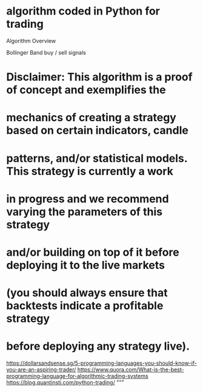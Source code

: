 # algorithm coded in Python for trading
Algorithm Overview

Bollinger Band buy / sell signals
# Disclaimer: This algorithm is a proof of concept and exemplifies the
# mechanics of creating a strategy based on certain indicators, candle
# patterns, and/or statistical models. This strategy is currently a work
# in progress and we recommend varying the parameters of this strategy
# and/or building on top of it before deploying it to the live markets
# (you should always ensure that backtests indicate a profitable strategy
# before deploying any strategy live).

https://dollarsandsense.sg/5-programming-languages-you-should-know-if-you-are-an-aspiring-trader/
https://www.quora.com/What-is-the-best-programming-language-for-algorithmic-trading-systems
https://blog.quantinsti.com/python-trading/
"""
